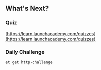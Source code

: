 ## What's Next?

### Quiz

[https://learn.launchacademy.com/quizzes](https://learn.launchacademy.com/quizzes)

### Daily Challenge

`et get http-challenge`

